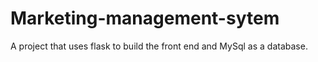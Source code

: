# Marketing-management-sytem
A project that uses flask to build the front end and MySql as a database.
